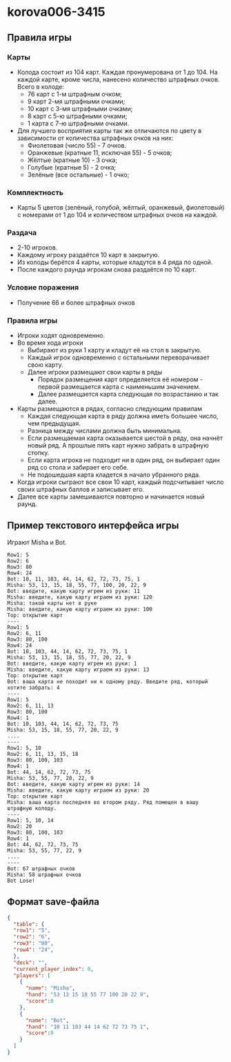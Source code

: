 # korova006-3415

## Правила игры

### Карты

* Колода состоит из 104 карт. Каждая пронумерована от 1 до 104. На каждой карте, кроме числа, нанесено количество штрафных очков. Всего в колоде:
  * 76 карт с 1-м штрафным очком;
  * 9 карт 2-мя штрафными очками;
  * 10 карт с 3-мя штрафными очками;
  * 8 карт с 5-ю штрафными очками;
  * 1 карта с 7-ю штрафными очками.
* Для лучшего восприятия карты так же отличаются по цвету в зависимости от количества штрафных очков на них:
  * Фиолетовая (число 55) - 7 очков.
  * Оранжевые (кратные 11, исключая 55) - 5 очков;
  * Жёлтые (кратные 10) - 3 очка;
  * Голубые (кратные 5) - 2 очка;
  * Зелёные (все остальные) - 1 очко;

### Комплектность

* Карты 5 цветов (зелёный, голубой, жёлтый, оранжевый, фиолетовый) с номерами от 1 до 104 и количеством штрафных очков на каждой.

### Раздача

* 2-10 игроков.
* Каждому игроку раздаётся 10 карт в закрытую.
* Из колоды берётся 4 карты, которые кладутся в 4 ряда по одной.
* После каждого раунда игрокам снова раздаётся по 10 карт.

### Условие поражения

* Получение 66 и более штрафных очков

### Правила игры

* Игроки ходят одновременно.
* Во время хода игроки
  * Выбирают из руки 1 карту и кладут её на стол в закрытую.
  * Каждый игрок одновременно с остальными переворачивает свою карту.
  * Далее игроки размещают свои карты в ряды
    * Порядок размещения карт определяется её номером - первой размещается карта с наименьшим значением.
    * Далее размещается карта следующая по возрастанию и так далее.
* Карты размещаются в рядах, согласно следующим правилам
  * Каждая следующая карта в ряду должна иметь большее число, чем предыдущая.
  * Разница между числами должна быть минимальна.
  * Если размещаемая карта оказывается шестой в ряду, она начнёт новый ряд. А прошлые пять карт нужно забрать в штрафную стопку.
  * Если карта игрока не подходит ни в один ряд, он выбирает один ряд со стола и забирает его себе.
  * Не подошедшая карта кладется в начало убранного ряда.
* Когда игроки сыграют все свои 10 карт, каждый подсчитывает число своих штрафных баллов и записывает его.
* Далее все карты замешиваются повторно и начинается новый раунд.

## Пример текстового интерфейса игры

Играют Misha и Bot.

```
Row1: 5
Row2: 6
Row3: 80
Row4: 24
Bot: 10, 11, 103, 44, 14, 62, 72, 73, 75, 1
Misha: 53, 13, 15, 18, 55, 77, 100, 20, 22, 9
Bot: введите, какую карту игрем из руки: 11
Misha: введите, какую карту играем из руки: 120
Misha: такой карты нет в руке
Misha: введите, какую карту играем из руки: 100
Top: открытие карт
----
Row1: 5
Row2: 6, 11
Row3: 80, 100
Row4: 24
Bot: 10, 103, 44, 14, 62, 72, 73, 75, 1
Misha: 53, 13, 15, 18, 55, 77, 20, 22, 9
Bot: введите, какую карту игрем из руки: 1
Misha: введите, какую карту играем из руки: 13
Top: открытие карт
Bot: ваша карта не походит ни к одному ряду. Введите ряд, который хотите забрать: 4
----
Row1: 5
Row2: 6, 11, 13
Row3: 80, 100
Row4: 1
Bot: 10, 103, 44, 14, 62, 72, 73, 75
Misha: 53, 15, 18, 55, 77, 20, 22, 9
....
----
Row1: 5, 10
Row2: 6, 11, 13, 15, 18
Row3: 80, 100, 103
Row4: 1
Bot: 44, 14, 62, 72, 73, 75
Misha: 53, 55, 77, 20, 22, 9
Bot: введите, какую карту игрем из руки: 14
Misha: введите, какую карту играем из руки: 20
Top: открытие карт
Misha: ваша карта последняя во втором ряду. Ряд помещен в вашу штрафную колоду.
----
Row1: 5, 10, 14
Row2: 20
Row3: 80, 100, 103
Row4: 1
Bot: 44, 62, 72, 73, 75
Misha: 53, 55, 77, 22, 9
....
----
Bot: 67 штрафных очков
Misha: 58 штрафных очков
Bot Lose!
```
## Формат save-файла

```json
{
  "table": {
  "row1": "5",
  "row2": "6",
  "row3": "80",
  "row4": "24",
  },
  "deck": "",
  "current_player_index": 0,
  "players": [
    {
      "name": "Misha",
      "hand": "53 13 15 18 55 77 100 20 22 9",
      "score":0
    },
    {
      "name": "Bot",
      "hand": "10 11 103 44 14 62 72 73 75 1",
      "score":0
    }
  ]
}
